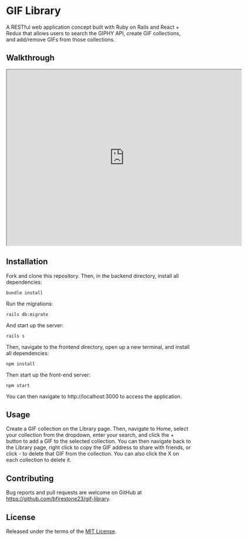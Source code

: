 # GIF Library

A RESTful web application concept built with Ruby on Rails and React + Redux that allows users to search the GIPHY API, create GIF collections, and add/remove GIFs from those collections.

## Walkthrough

<iframe src="https://drive.google.com/file/d/16Y86hYM3vYk0wYdlrL82TvRt1ZbrUuFe/preview" width="640" height="480"></iframe>

## Installation

Fork and clone this repository. Then, in the backend directory, install all dependencies:

```bundle install```

Run the migrations:

```rails db:migrate```

And start up the server:

```rails s```

Then, navigate to the frontend directory, open up a new terminal, and install all dependencies:

```npm install```

Then start up the front-end server: 

```npm start```

You can then navigate to http://localhost:3000 to access the application.

## Usage

Create a GIF collection on the Library page. Then, navigate to Home, select your collection from the dropdown, enter your search, and click the + button to add a GIF to the selected collection. You can then navigate back to the Library page, right click to copy the GIF address to share with friends, or click - to delete that GIF from the collection. You can also click the X on each collection to delete it.

## Contributing

Bug reports and pull requests are welcome on GitHub at https://github.com/bfirestone23/gif-library.

## License

Released under the terms of the [MIT License](https://opensource.org/licenses/MIT).
